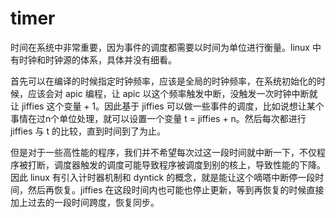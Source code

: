 # timer

时间在系统中非常重要，因为事件的调度都需要以时间为单位进行衡量。linux 中有时钟和时钟源的体系，具体并没有细看。

首先可以在编译的时候指定时钟频率，应该是全局的时钟频率，在系统初始化的时候，应该会对 apic 编程，让 apic 以这个频率触发中断，没触发一次时钟中断就让 jiffies 这个变量 + 1。因此基于 jiffies 可以做一些事件的调度，比如说想让某个事情在过n个单位处理，就可以设置一个变量 t = jiffies + n。然后每次都进行 jiffies 与 t 的比较，直到时间到了为止。

但是对于一些高性能的程序，我们并不希望每次过这一段时间就中断一下，不仅程序被打断，调度器触发的调度可能导致程序被调度到别的核上，导致性能的下降。因此 linux 有引入计时器机制和 dyntick 的概念，就是能让这个嘀嗒中断停一段时间，然后再恢复。jiffies 在这段时间内也可能也停止更新，等到再恢复的时候直接加上过去的一段时间跨度，恢复同步。